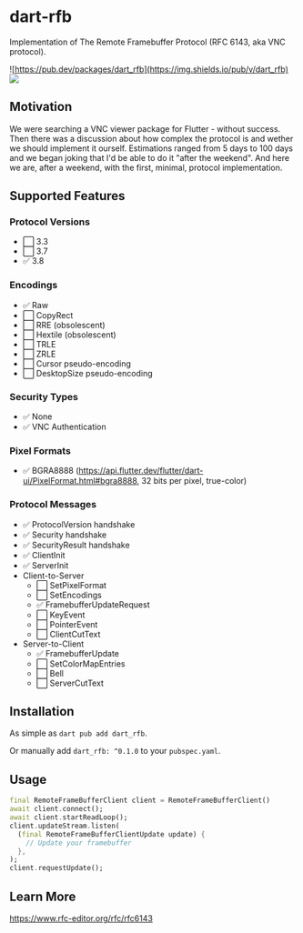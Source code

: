 # dart-rfb

Implementation of The Remote Framebuffer Protocol (RFC 6143, aka VNC protocol).

![https://pub.dev/packages/dart_rfb](https://img.shields.io/pub/v/dart_rfb)
![](https://github.com/Goddchen/dart-rfb/actions/workflows/main.yml/badge.svg)

## Motivation

We were searching a VNC viewer package for Flutter - without success.
Then there was a discussion about how complex the protocol is and wether we should implement it ourself.
Estimations ranged from 5 days to 100 days and we began joking that I'd be able to do it "after the weekend".
And here we are, after a weekend, with the first, minimal, protocol implementation.

## Supported Features

### Protocol Versions

- ⬜ 3.3
- ⬜ 3.7
- ✅ 3.8

### Encodings

- ✅ Raw
- ⬜ CopyRect
- ⬜ RRE (obsolescent)
- ⬜ Hextile (obsolescent)
- ⬜ TRLE
- ⬜ ZRLE
- ⬜ Cursor pseudo-encoding
- ⬜ DesktopSize pseudo-encoding

### Security Types

- ✅ None
- ✅ VNC Authentication

### Pixel Formats

- ✅ BGRA8888 (https://api.flutter.dev/flutter/dart-ui/PixelFormat.html#bgra8888, 32 bits per pixel, true-color)

### Protocol Messages

- ✅ ProtocolVersion handshake
- ✅ Security handshake
- ✅ SecurityResult handshake
- ✅ ClientInit
- ✅ ServerInit
- Client-to-Server
  - ⬜ SetPixelFormat
  - ⬜ SetEncodings
  - ✅ FramebufferUpdateRequest
  - ⬜ KeyEvent
  - ⬜ PointerEvent
  - ⬜ ClientCutText
- Server-to-Client
  - ✅ FramebufferUpdate
  - ⬜ SetColorMapEntries
  - ⬜ Bell
  - ⬜ ServerCutText

## Installation

As simple as `dart pub add dart_rfb`.

Or manually add `dart_rfb: ^0.1.0` to your `pubspec.yaml`.

## Usage

```dart
final RemoteFrameBufferClient client = RemoteFrameBufferClient()
await client.connect();
await client.startReadLoop();
client.updateStream.listen(
  (final RemoteFrameBufferClientUpdate update) {
    // Update your framebuffer
  },
);
client.requestUpdate();
```

## Learn More

https://www.rfc-editor.org/rfc/rfc6143
